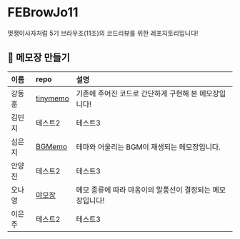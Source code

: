 # FEBrowJo11

멋쟁이사자처럼 5기 브라우조(11조)의 코드리뷰를 위한 레포지토리입니다!

## 📝 메모장 만들기

| 이름   | repo                                                  | 설명                                                  |
| :----- | :---------------------------------------------------- | :---------------------------------------------------- |
| 강동훈 | [tinymemo](https://github.com/starcradle101/tinymemo) | 기존에 주어진 코드로 간단하게 구현해 본 메모장입니다! |
| 김민지 | 테스트2                                               | 테스트3                                               |
| 심은지 | [BGMemo](https://planted-ji.github.io/BGMemo/)       | 테마와 어울리는 BGM이 재생되는 메모장입니다.            |
| 안양진 | 테스트2                                               | 테스트3                                               |
| 오나영 | [먀모장](https://github.com/ony540/MEow-MO)           | 메모 종류에 따라 먀옹이의 말풍선이 결정되는 메모장입니다!                       |
| 이은주 | 테스트2                                               | 테스트3                                               |
